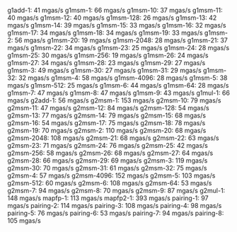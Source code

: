 g1add-1: 41 mgas/s
g1msm-1: 66 mgas/s
g1msm-10: 37 mgas/s
g1msm-11: 40 mgas/s
g1msm-12: 40 mgas/s
g1msm-128: 26 mgas/s
g1msm-13: 42 mgas/s
g1msm-14: 39 mgas/s
g1msm-15: 33 mgas/s
g1msm-16: 32 mgas/s
g1msm-17: 34 mgas/s
g1msm-18: 34 mgas/s
g1msm-19: 33 mgas/s
g1msm-2: 56 mgas/s
g1msm-20: 19 mgas/s
g1msm-2048: 28 mgas/s
g1msm-21: 37 mgas/s
g1msm-22: 34 mgas/s
g1msm-23: 25 mgas/s
g1msm-24: 28 mgas/s
g1msm-25: 30 mgas/s
g1msm-256: 19 mgas/s
g1msm-26: 24 mgas/s
g1msm-27: 34 mgas/s
g1msm-28: 23 mgas/s
g1msm-29: 27 mgas/s
g1msm-3: 49 mgas/s
g1msm-30: 27 mgas/s
g1msm-31: 29 mgas/s
g1msm-32: 32 mgas/s
g1msm-4: 58 mgas/s
g1msm-4096: 28 mgas/s
g1msm-5: 38 mgas/s
g1msm-512: 25 mgas/s
g1msm-6: 44 mgas/s
g1msm-64: 28 mgas/s
g1msm-7: 47 mgas/s
g1msm-8: 47 mgas/s
g1msm-9: 43 mgas/s
g1mul-1: 66 mgas/s
g2add-1: 56 mgas/s
g2msm-1: 153 mgas/s
g2msm-10: 79 mgas/s
g2msm-11: 47 mgas/s
g2msm-12: 84 mgas/s
g2msm-128: 54 mgas/s
g2msm-13: 77 mgas/s
g2msm-14: 79 mgas/s
g2msm-15: 68 mgas/s
g2msm-16: 54 mgas/s
g2msm-17: 75 mgas/s
g2msm-18: 78 mgas/s
g2msm-19: 70 mgas/s
g2msm-2: 110 mgas/s
g2msm-20: 68 mgas/s
g2msm-2048: 108 mgas/s
g2msm-21: 68 mgas/s
g2msm-22: 63 mgas/s
g2msm-23: 71 mgas/s
g2msm-24: 76 mgas/s
g2msm-25: 42 mgas/s
g2msm-256: 58 mgas/s
g2msm-26: 68 mgas/s
g2msm-27: 64 mgas/s
g2msm-28: 66 mgas/s
g2msm-29: 69 mgas/s
g2msm-3: 119 mgas/s
g2msm-30: 70 mgas/s
g2msm-31: 61 mgas/s
g2msm-32: 75 mgas/s
g2msm-4: 57 mgas/s
g2msm-4096: 152 mgas/s
g2msm-5: 103 mgas/s
g2msm-512: 60 mgas/s
g2msm-6: 108 mgas/s
g2msm-64: 53 mgas/s
g2msm-7: 94 mgas/s
g2msm-8: 70 mgas/s
g2msm-9: 87 mgas/s
g2mul-1: 148 mgas/s
mapfp-1: 113 mgas/s
mapfp2-1: 393 mgas/s
pairing-1: 97 mgas/s
pairing-2: 114 mgas/s
pairing-3: 108 mgas/s
pairing-4: 98 mgas/s
pairing-5: 76 mgas/s
pairing-6: 53 mgas/s
pairing-7: 94 mgas/s
pairing-8: 105 mgas/s
